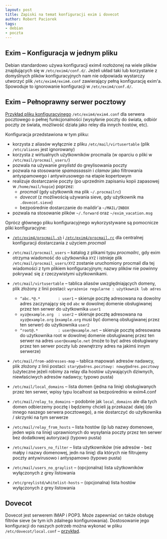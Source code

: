 ```yaml
---
layout: post
title: Zapiski na temat konfiguracji exim i dovecot
author: Robert Paciorek
tags:
- debian
- poczta
---
```


## Exim – Konfiguracja w jednym pliku

Debian standardowo używa konfiguracji exim4 rozłożonej na wiele plików znajdujących się w `/etc/exim4/conf.d/`.
Jeżeli układ taki lub korzystanie z domyślnych plików konfiguracyjnych nam nie odpowiada wystarczy utworzyć plik `/etc/exim4/exim4.conf` zawierający pełną konfigurację exim'a.
Spowoduje to ignorowanie konfiguracji w `/etc/exim4/conf.d/`.

## Exim – Pełnoprawny serwer pocztowy

[Przykład pliku konfiguracyjnego](/files/email-configs/exim4.conf) `/etc/exim4/exim4.conf` dla serwera pocztowego o pełnej funkcjonalności (wysyłanie poczty do świata, odbiór poczty ze świata, możliwość działa jako reley dla innych hostów, etc).

Konfiguracja przedstawiona w tym pliku:

* korzysta z aliasów wyłącznie z pliku `/etc/mail/virtusertable` (plik `/etc/aliases` jest ignorowany)
* korzysta z wirtualnych użytkowników procmaila (w oparciu o pliki w `/etc/mail/procmail_users/`)
* pozwala na używanie *greylistd* do greylisowania poczty
* pozwala na stosowanie *spamassassin* i *clamav* jako filtrowania antyspamowego i antywirusowego na etapie kopertowym
* realizuje dostarczanie poczty (po uprzednim zapisaniu kopii zapasowej w `/home/mail/kopie`) poprzez:
	* *procmail* (gdy użytkownik ma plik `~/.procmailrc`)
	* *dovecot* (z możliwością używania sieve, gdy użytkownik ma `.dovecot.sieve`)
	* bezpośrednie dostarczanie do maildir'a `~/MAIL/INBOX`
* pozwala na stosowanie plików `~/.forward` oraz `~/exim_vacation.msg`

Oprócz głównego pliku konfiguracyjnego wykorzystywane są pomocnicze pliki konfiguracyjne:

* [`/etc/exim4/procmail.sh`](/files/email-configs/procmail.sh) i [`/etc/exim4/procmail.rc`](/files/email-configs/procmail.rc) dla centralnej konfiguracji dostarczania z użyciem *procmail*
* `/etc/mail/procmail_users` – katalog z plikami typu *procmailrc*, gdy exim otrzyma wiadomość do użytkownika `XYZ` i istnieje plik `/etc/mail/procmail_users/XYZ` zostanie uruchomiony procmail dla tej wiadomości z tym plikiem konfiguracyjnym; nazwy plików nie powinny pokrywać się z rzeczywistymi użytkownikami.
* `/etc/mail/virtusertable` – tablica aliasów uwzględniających domeny, plik złożony z linii postaci: `wyrażenie regularne : użytkownik lub adres`
	* `^abc.*@.*        : user1` – skieruje pocztę adresowana na dowolny adres zaczynający się od `abc` w dowolnej domenie obsługiwanej przez ten serwer do użytkownika `user1`
	* `xyz@example.org  : user2` – skieruje pocztę adresowana na `xyz@example.org` (`example.org` musi być domeną obsługiwanej przez ten serwer) do użytkownika `user2`
	* `^root@.*         : user@example.net`  – skieruje pocztę adresowana do użytkownika root  w dowolnej domenie obsługiwanej przez ten serwer na adres `user@example.net` (może to być adres obsługiwany przez ten serwer poczty lub zewnętrzny adres na jakimś innym serwerze)
* `/etc/mail/from-addresses-map` – tablica mapowań adresów nadawcy, plik złożony z linii postaci: `stary@adres.pocztowy: nowy@adres.pocztowy` (użyteczne jeżeli robimy za relay dla hostów używających dziwnych, niewłaściwych adresów nadawcy; typowo pusta)

* `/etc/mail/local_domains` – lista domen (jedna na linię) obsługiwanych przez ten serwer, wpisy typu localhost sa bezpośrednio w exim4.conf
* `/etc/mail/relay_to_domains` – podobnie jak `local_domains` ale dla tych domen odbierzemy pocztę i będziemy chcieli ją przekazać dalej (do innego naszego serwera pocztowego), a nie dostarczyć do użytkownika / skrzynki na tym serwerze
* `/etc/mail/relay_from_hosts` – lista hostów (ip lub nazwy domenowe, jeden wpis na linię) uprawnionych do wysyłania poczty przez ten serwer bez dodatkowej autoryzacji (typowo pusta)
* `/etc/mail/users_no_filter` – lista użytkowników (nie adresów - bez małpy i nazwy domenowej, jedn na linię) dla których nie filtrujemy poczty antywirusowo i antyspamowo (typowo pusta)
* `/etc/mail/users_no_graylist` – (opcjonalna) lista użytkowników wyłączonych z grey listowania
* `/etc/greylistd/whitelist-hosts` – (opcjonalna) lista hostów wyłączonych z grey listowania

## Dovecot

Dovecot jest serwerem IMAP i POP3. Może zapewniać on także obsługę filtrów sieve (w tym ich zdalnego konfigurowania).
Dostosowanie jego konfiguracji do naszych potrzeb można wykonać w pliku `/etc/dovecot/local.conf` – [przykład](/files/email-configs/dovecot-local.conf).
